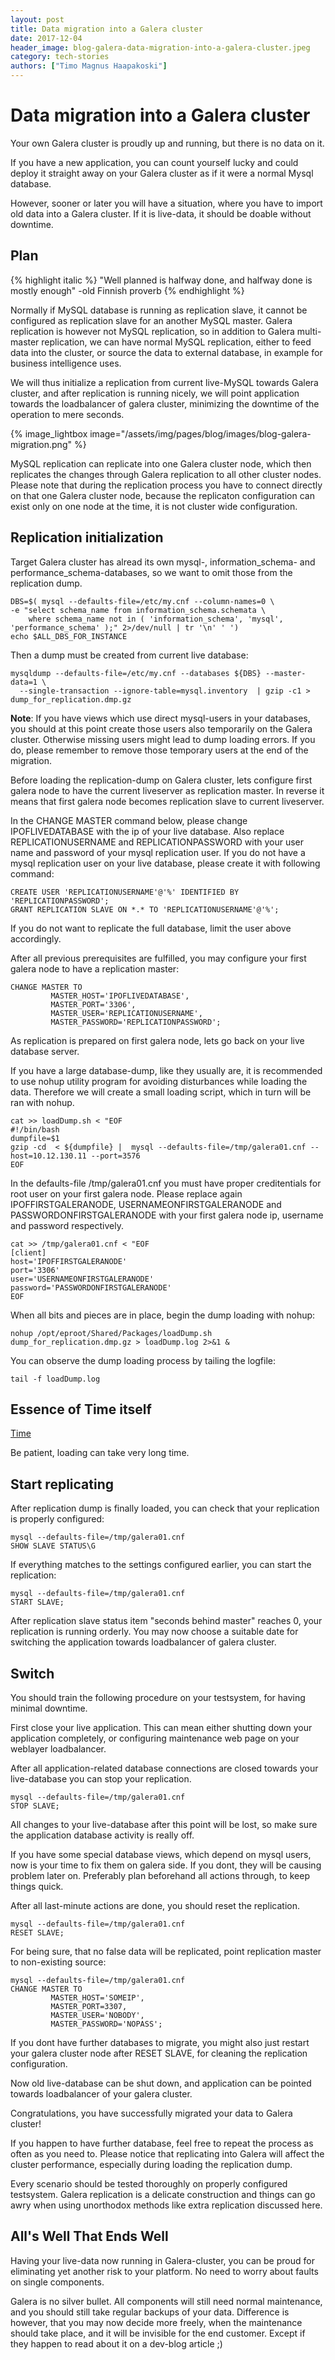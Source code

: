 ```yaml
---
layout: post
title: Data migration into a Galera cluster
date: 2017-12-04
header_image: blog-galera-data-migration-into-a-galera-cluster.jpeg
category: tech-stories
authors: ["Timo Magnus Haapakoski"]
---
```


# Data migration into a Galera cluster

Your own Galera cluster is proudly up and running, but there is no data on it.

If you have a new application, you can count yourself lucky and could deploy it straight away on your Galera cluster as if it were a normal Mysql database.

However, sooner or later you will have a situation, where you have to import old data into a Galera cluster. If it is live-data, it should be doable without downtime. 

## Plan

{% highlight italic %}
"Well planned is halfway done, and halfway done is mostly enough"
-old Finnish proverb
{% endhighlight %}

Normally if MySQL database is running as replication slave, it cannot be configured as replication slave for an another MySQL master. Galera replication is however not MySQL replication, so in addition to Galera multi-master replication, we can have normal MySQL replication, either to feed data into the cluster, or source the data to external database, in example for business intelligence uses. 

We will thus initialize a replication from current live-MySQL towards Galera cluster, and after replication is running nicely, we will point application towards the loadbalancer of galera cluster, minimizing the downtime of the operation to mere seconds. 

{% image_lightbox image="/assets/img/pages/blog/images/blog-galera-migration.png" %}

MySQL replication can replicate into one Galera cluster node, which then replicates the changes through Galera replication to all other cluster nodes. Please note that during the replication process you have to connect directly on that one Galera cluster node, because the replicaton configuration can exist only on one node at the time, it is not cluster wide configuration.

## Replication initialization

Target Galera cluster has alread its own mysql-, information_schema- and performance_schema-databases, so we want to omit those from the replication dump. 
```
DBS=$( mysql --defaults-file=/etc/my.cnf --column-names=0 \
-e "select schema_name from information_schema.schemata \
    where schema_name not in ( 'information_schema', 'mysql', 'performance_schema' );" 2>/dev/null | tr '\n' ' ')
echo $ALL_DBS_FOR_INSTANCE
```

Then a dump must be created from current live database:
```
mysqldump --defaults-file=/etc/my.cnf --databases ${DBS} --master-data=1 \
  --single-transaction --ignore-table=mysql.inventory  | gzip -c1 > dump_for_replication.dmp.gz
```

**Note**: 
If you have views which use direct mysql-users in your databases, you should at this point create those users also temporarily on the Galera cluster. Otherwise missing users might lead to dump loading errors. If you do, please remember to remove those temporary users at the end of the migration.

Before loading the replication-dump on Galera cluster, lets configure first galera node to have the current liveserver as replication master. In reverse it means that first galera node becomes replication slave to current liveserver.

In the CHANGE MASTER command below, please change IPOFLIVEDATABASE with the ip of your live database. Also replace REPLICATIONUSERNAME and REPLICATIONPASSWORD with your user name and password of your mysql replication user. If you do not have a mysql replication user on your live database, please create it with following command:
```
CREATE USER 'REPLICATIONUSERNAME'@'%' IDENTIFIED BY 'REPLICATIONPASSWORD';
GRANT REPLICATION SLAVE ON *.* TO 'REPLICATIONUSERNAME'@'%';
```
If you do not want to replicate the full database, limit the user above accordingly. 

After all previous prerequisites are fulfilled, you may configure your first galera node to have a replication master:

```
CHANGE MASTER TO
         MASTER_HOST='IPOFLIVEDATABASE',
         MASTER_PORT='3306',
         MASTER_USER='REPLICATIONUSERNAME',
         MASTER_PASSWORD='REPLICATIONPASSWORD';
```

As replication is prepared on first galera node, lets go back on your live database server. 

If you have a large database-dump, like they usually are, it is recommended to use nohup utility program for avoiding disturbances while loading the data. Therefore we will create a small loading script, which in turn will be ran with nohup.

```
cat >> loadDump.sh < "EOF
#!/bin/bash
dumpfile=$1
gzip -cd  < ${dumpfile} |  mysql --defaults-file=/tmp/galera01.cnf --host=10.12.130.11 --port=3576
EOF
```

In the defaults-file /tmp/galera01.cnf you must have proper creditentials for root user on your first galera node.
Please replace again IPOFFIRSTGALERANODE, USERNAMEONFIRSTGALERANODE and PASSWORDONFIRSTGALERANODE with your first galera node ip, username and password respectively.

```
cat >> /tmp/galera01.cnf < "EOF
[client]
host='IPOFFIRSTGALERANODE'
port='3306'
user='USERNAMEONFIRSTGALERANODE'
password='PASSWORDONFIRSTGALERANODE'
EOF
```

When all bits and pieces are in place, begin the dump loading with nohup:

```
nohup /opt/eproot/Shared/Packages/loadDump.sh dump_for_replication.dmp.gz > loadDump.log 2>&1 &
```

You can observe the dump loading process by tailing the logfile:
```
tail -f loadDump.log
```

## Essence of Time itself

[Time](https://en.wikipedia.org/wiki/Time)

Be patient, loading can take very long time.

## Start replicating

After replication dump is finally loaded, you can check that your replication is properly configured:
```
mysql --defaults-file=/tmp/galera01.cnf
SHOW SLAVE STATUS\G
```

If everything matches to the settings configured earlier, you can start the replication:
```
mysql --defaults-file=/tmp/galera01.cnf
START SLAVE;
```

After replication slave status item "seconds behind master" reaches 0, your replication is running orderly.
You may now choose a suitable date for switching the application towards loadbalancer of galera cluster.

## Switch

You should train the following procedure on your testsystem, for having minimal downtime. 

First close your live application. This can mean either shutting down your application completely, or configuring maintenance web page on your weblayer loadbalancer.

After all application-related database connections are closed towards your live-database you can stop your replication.
```
mysql --defaults-file=/tmp/galera01.cnf
STOP SLAVE;
```
All changes to your live-database after this point will be lost, so make sure the application database activity is really off. 

If you have some special database views, which depend on mysql users, now is your time to fix them on galera side. If you dont, they will be causing problem later on. Preferably plan beforehand all actions through, to keep things quick.

After all last-minute actions are done, you should reset the replication.

```
mysql --defaults-file=/tmp/galera01.cnf
RESET SLAVE;
```

For being sure, that no false data will be replicated, point replication master to non-existing source:
```
mysql --defaults-file=/tmp/galera01.cnf
CHANGE MASTER TO
         MASTER_HOST='SOMEIP',
         MASTER_PORT=3307,
         MASTER_USER='NOBODY',
         MASTER_PASSWORD='NOPASS';
```

If you dont have further databases to migrate, you might also just restart your galera cluster node after RESET SLAVE, for cleaning the replication configuration. 

Now old live-database can be shut down, and application can be pointed towards loadbalancer of your galera cluster. 

Congratulations, you have successfully migrated your data to Galera cluster!

If you happen to have further database, feel free to repeat the process as often as you need to. Please notice that replicating into Galera will affect the cluster performance, especially during loading the replication dump. 

Every scenario should be tested thoroughly on properly configured testsystem. Galera replication is a delicate construction and things can go awry when using unorthodox methods like extra replication discussed here.

## All's Well That Ends Well

Having your live-data now running in Galera-cluster, you can be proud for eliminating yet another risk to your platform. No need to worry about faults on single components. 

Galera is no silver bullet. All components will still need normal maintenance, and you should still take regular backups of your data.
Difference is however, that you may now decide more freely, when the maintenance should take place, and it will be invisible for the end customer. Except if they happen to read about it on a dev-blog article ;)